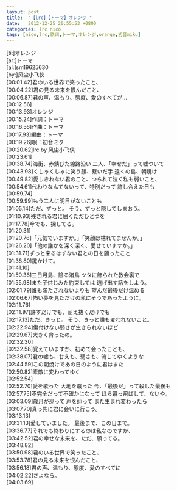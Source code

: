 ```yaml
---
layout: post
title:  "【lrc】【トーマ】オレンジ "
date:   2012-12-25 20:55:53 +0800
categories: lrc nico
tags: [nico,lrc,歌词,トーマ,オレンジ,orange,初音miku]
---
```


<div>[ti:]オレンジ</div>
<div>[ar:]トーマ</div>
<div>[al:]sm19625630</div>
<div>[by:]风尘小飞侠</div>
<!-- more -->
<div>[00:01.42]君のいる世界で笑ったこと、</div>
<div>[00:04.22]君の見る未来を恨んだこと、</div>
<div>[00:06.87]君の声、温もり、態度、愛のすべてが…</div>
<div>[00:12.56]</div>
<div>[00:13.93]オレンジ</div>
<div>[00:15.24]作詞：トーマ</div>
<div>[00:16.56]作曲：トーマ</div>
<div>[00:17.93]編曲：トーマ</div>
<div>[00:19.26]唄：初音ミク</div>
<div>[00:20.62]lrc by 风尘小飞侠</div>
<div>[00:23.61]</div>
<div>[00:38.74]海街、赤錆びた線路沿い 二人、「幸せだ」って嘘ついて</div>
<div>[00:43.98]くしゃくしゃに笑う顔、繋いだ手 遠くの島、朝焼け</div>
<div>[00:49.82]愛しきれない君のこと、つられて泣く私も弱いこと、</div>
<div>[00:54.61]代わりなんてないって、特別だって 許し合えた日も</div>
<div>[00:59.74]</div>
<div>[00:59.99]もう二人に明日がないことも</div>
<div>[01:05.14]ただ、ずっと。 そう、ずっと隠してしまおう。</div>
<div>[01:10.93]残される君に届くただひとつを</div>
<div>[01:17.78]今でも、探してる。</div>
<div>[01:20.31]</div>
<div>[01:20.76]「元気でいますか。」「笑顔は枯れてませんか。」</div>
<div>[01:26.20]「他の誰かを深く深く、愛せていますか。」</div>
<div>[01:31.71]ずっと来るはずない君との日を願ったこと</div>
<div>[01:38.80]鍵かけて。</div>
<div>[01:41.10]</div>
<div>[01:50.36]三日月島、陰る渚鳥 ツタに飾られた教会裏で</div>
<div>[01:55.98]また子供じみた約束しては 逃げ出す話をしよう。</div>
<div>[02:01.79]誰も満たされないよりも 望んだ最後だけ温める</div>
<div>[02:06.67]怖い夢を見ただけの私にそうであったように。</div>
<div>[02:11.76]</div>
<div>[02:11.97]許すだけでも、耐え抜くだけでも</div>
<div>[02:17.13]ただ、きっと。 そう、きっと誰も変われないこと。</div>
<div>[02:22.94]傷付けない弱さが生きられないほど</div>
<div>[02:29.67]大きく育ったの。</div>
<div>[02:32.30]</div>
<div>[02:32.58]覚えていますか、初めて会ったことも、</div>
<div>[02:38.07]君の嘘も、甘えも、弱さも、流してゆくような</div>
<div>[02:44.59]この朝焼けであの日のように君はまた</div>
<div>[02:50.82]素敵に変わってゆく</div>
<div>[02:52.54]</div>
<div>[02:52.70]愛を歌った 大地を蹴った 今、「最後だ」って殺した最後も</div>
<div>[02:57.75]不完全だって不確かになって ほら蹴っ飛ばして、ないや。</div>
<div>[03:03.09]歳月が巡って 声を辿って また生まれ変わったら</div>
<div>[03:07.70]真っ先に君に会いに行こう。</div>
<div>[03:13.13]</div>
<div>[03:31.13]愛していました。 最後まで、この日まで。</div>
<div>[03:36.77]それでも終わりにするのは私なのですか、</div>
<div>[03:42.52]君の幸せな未来を、ただ、願ってる。</div>
<div>[03:48.82]</div>
<div>[03:50.98]君のいる世界で笑ったこと、</div>
<div>[03:53.78]君の見る未来を恨んだこと、</div>
<div>[03:56.18]君の声、温もり、態度、愛のすべてに</div>
<div>[04:02.22]さよなら。</div>
<div>[04:03.69]</div>
